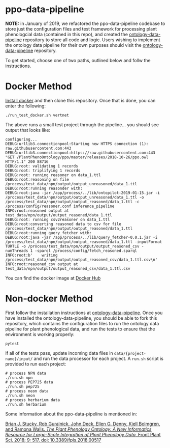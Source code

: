 # ppo-data-pipeline

**NOTE:** in January of 2019, we refactored the ppo-data-pipeline codebase to store just the configuration files and test framework for processing plant phenologcial data (contained in this repo), and created the [ontology-data-pipeline](https://github.com/biocodellc/ontology-data-pipeline) repository to store all code and logic.  Users wishing to implement the ontology data pipeline for their own purposes should visit the [ontology-data-pipeline](https://github.com/biocodellc/ontology-data-pipeline) repository. 

To get started, choose one of two paths, outlined below and follw the instructions.  

# Docker Method
[Install docker](https://docs.docker.com/install/) and then clone this repository.  Once that is done, you can enter the following:
```
./run_test_docker.sh vertnet
```

The above runs a small test project through the pipeline... you should see output that looks like:

```
configuring...
DEBUG:urllib3.connectionpool:Starting new HTTPS connection (1): raw.githubusercontent.com:443
DEBUG:urllib3.connectionpool:https://raw.githubusercontent.com:443 "GET /PlantPhenoOntology/ppo/master/releases/2018-10-26/ppo.owl HTTP/1.1" 200 88716
DEBUG:root:	validating 1 records
DEBUG:root:	triplifying 1 records
DEBUG:root:	running reasoner on data_1.ttl
DEBUG:root:reasoning on file /process/test_data/npn/output/output_unreasoned/data_1.ttl
DEBUG:root:running reasonder with:
DEBUG:root:java -jar /app/process/../lib/ontopilot-2019-01-15.jar -i /process/test_data/npn/output/output_unreasoned/data_1.ttl -o /process/test_data/npn/output/output_reasoned/data_1.ttl -c /process/config/reasoner.conf inference_pipeline
INFO:root:reasoned output at test_data/npn/output/output_reasoned/data_1.ttl
DEBUG:root:	running csv2reasoner on data_1.ttl
DEBUG:root:converting reasoned data to csv for file /process/test_data/npn/output/output_reasoned/data_1.ttl
DEBUG:root:running query_fetcher with:
DEBUG:root:java -jar /app/process/../lib/query_fetcher-0.0.1.jar -i /process/test_data/npn/output/output_reasoned/data_1.ttl -inputFormat TURTLE -o /process/test_data/npn/output/output_reasoned_csv -numThreads 1 -sparql /process/config/fetch_reasoned.sparql
INFO:root:b'    writing /process/test_data/npn/output/output_reasoned_csv/data_1.ttl.csv\n'
INFO:root:reasoned_csv output at test_data/npn/output/output_reasoned_csv/data_1.ttl.csv
```

You can find the docker image at [Docker Hub](https://cloud.docker.com/u/jdeck88/repository/docker/jdeck88/ontology-data-pipeline)

# Non-docker Method
First follow the installation instructions at [ontology-data-pipeline](https://github.com/biocodellc/ontology-data-pipeline). Once you have installed the ontology-data-pipeline, you should be able to fork this repository, which contains the configuration files to run the ontology data pipeline for plant phenological data, and run the tests to ensure that the environment is working properly:

```pytest``` 

If all of the tests pass, update incoming data files in ```data/{project-name}/input/``` and  run the data processor for each project.  A ```run.sh``` script is provided to run each project:

```
# process NPN data
./run.sh npn 
# process PEP725 data
./run.sh pep725 
# process neon data
./run.sh neon
# process herbarium data
./run.sh herbarium
```

Some information about the ppo-data-pipeline is mentioned in:

[Brian J. Stucky, Rob Guralnick, John Deck, Ellen G. Denny, Kjell Bolmgren, and Ramona Walls. *The Plant Phenology Ontology: A New Informatics Resource for Large-Scale Integration of Plant Phenology Data*, Front Plant Sci. 2018; 9: 517, doi: 10.3389/fpls.2018.00517](https://www.ncbi.nlm.nih.gov/pmc/articles/PMC5938398/)
